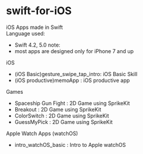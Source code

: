 # swift-for-iOS
iOS Apps made in Swift <br>
Language used: 
  - Swift 4.2, 5.0
note: 
  - most apps are designed only for iPhone 7 and up

iOS
  - (iOS Basic)gesture_swipe_tap_intro: iOS Basic Skill <br>
  - (iOS productive)memoApp           : iOS productive app <br>
  
Games
  - Spaceship Gun Fight               : 2D Game using SprikeKit <br>
  - Breakout                          : 2D Game using SprikeKit <br>
  - ColorSwitch	                      : 2D Game using SprikeKit <br>
  - GuessMyPick	                      : 2D Game using SprikeKit <br>
  
Apple Watch Apps (watchOS)
  - intro_watchOS_basic	              : Intro to Apple watchOS <br>

